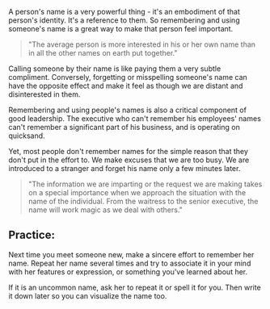 A person's name is a very powerful thing - it's an embodiment of that person's identity. It's a reference to them. So remembering and using someone's name is a great way to make that person feel important.

> "The average person is more interested in his or her own name than in all the other names on earth put together."

Calling someone by their name is like paying them a very subtle compliment. Conversely, forgetting or misspelling someone's name can have the opposite effect and make it feel as though we are distant and disinterested in them.  

Remembering and using people's names is also a critical component of good leadership. The executive who can't remember his employees' names can't remember a significant part of his business, and is operating on quicksand.  

Yet, most people don't remember names for the simple reason that they don't put in the effort to. We make excuses that we are too busy. We are introduced to a stranger and forget his name only a few minutes later.

> "The information we are imparting or the request we are making takes on a special importance when we approach the situation with the name of the individual. From the waitress to the senior executive, the name will work magic as we deal with others."

## Practice:
Next time you meet someone new, make a sincere effort to remember her name. Repeat her name several times and try to associate it in your mind with her features or expression, or something you've learned about her.

If it is an uncommon name, ask her to repeat it or spell it for you. Then write it down later so you can visualize the name too.